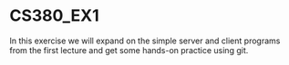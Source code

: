 # CS380_EX1

In this exercise we will expand on the simple server and client programs from the first lecture and get some
hands-on practice using git.
